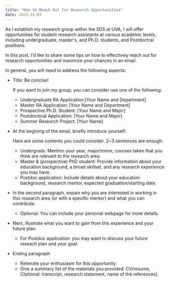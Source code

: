 ```yaml
---
title: "How to Reach Out for Research Opportunities"
date: 2023-12-03
---
```


As I establish my research group within the SDS at UVA, I will offer opportunities for student research assistants at various academic levels, including undergraduate, master's, and Ph.D. students, and Postdoctral positions. 

In this post, I'd like to share some tips on how to effectively reach out for research opportunities and maximize your chances in an email. 

In general, you will need to address the following aspects:
* Title: Be concise!

  If you want to join my group, you can consider use one of the following:
  * Undergraduate RA Application:[Your Name and Department]
  * Master RA Application: [Your Name and Department]
  * Prospective Ph.D. Student: [Your Name and Major]
  * Postdoctoral Application: [Your Name and Major]
  * Summer Research Project: [Your Name]

* At the begining of the email, briefly introduce yourself:

  Here are some contents you could consider. 2~3 sentences are enough.
  * Undergrads: Mention your year, major/minor, courses taken that you think are relevant to the research area.
  * Master & (prospective) PhD student: Provide information about your education background, a broad skillset, and any research experience you may have.
  * Postdoc application: Include details about your education background, research mentor, expected graduation/starting date.

* In the second paragraph, expain why you are interested in working in this research area (or with a specific mentor) and what you can contribute.
  
  * Optional: You can include your personal webpage for more details. 

  
* Next, illustrate what you want to gain from this experience and your future plan.
  
  * For Postdoc application: you may want to discuss your future reseach plan and your goal.


* Ending paragraph
  
  * Reiterate your enthusiasm for this opportunity.
  * Give a summary list of the materials you provided: CV/resume, [Optional: transcript, research statement, name of the references].
  
